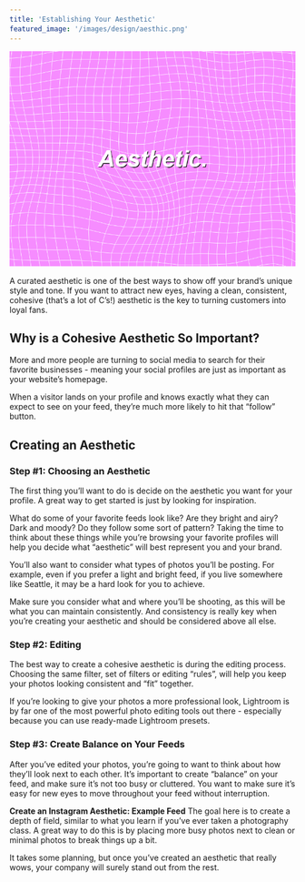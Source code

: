 ```yaml
---
title: 'Establishing Your Aesthetic'
featured_image: '/images/design/aesthic.png'
---
```


![](/images/design/aesthic.png)

A curated aesthetic is one of the best ways to show off your brand’s unique
style and tone. If you want to attract new eyes, having a clean, consistent,
cohesive (that’s a lot of C’s!) aesthetic is the key to turning customers into
loyal fans.

## Why is a Cohesive Aesthetic So Important?

More and more people are turning to social media to search for their favorite
businesses - meaning your social profiles are just as important as your
website’s homepage.

When a visitor lands on your profile and knows exactly what they can expect to
see on your feed, they’re much more likely to hit that “follow” button.

## Creating an Aesthetic 

### Step #1: Choosing an Aesthetic
The first thing you’ll want to do is decide
on the aesthetic you want for your profile. A great way to get started is just
by looking for inspiration.

What do some of your favorite feeds look like? Are they bright and airy? Dark
and moody? Do they follow some sort of pattern? Taking the time to think about
these things while you’re browsing your favorite profiles will help you decide
what “aesthetic” will best represent you and your brand.

You’ll also want to consider what types of photos you’ll be posting. For
example, even if you prefer a light and bright feed, if you live somewhere like
Seattle, it may be a hard look for you to achieve.

Make sure you consider what and where you’ll be shooting, as this will be what
you can maintain consistently. And consistency is really key when you’re
creating your aesthetic and should be considered above all else.
 

### Step #2: Editing
The best way to create a cohesive aesthetic is during the
editing process. Choosing the same filter, set of filters or editing “rules”,
will help you keep your photos looking consistent and “fit” together.

If you’re looking to give your photos a more professional look, Lightroom is by
far one of the most powerful photo editing tools out there - especially because
you can use ready-made Lightroom presets.

### Step #3: Create Balance on Your Feeds
After you’ve edited your photos, you’re going to want to think about how they’ll
look next to each other. It’s
important to create “balance” on your feed, and make sure it’s not too busy or
cluttered. You want to make sure it’s easy for new eyes to move throughout your
feed without interruption.

**Create an Instagram Aesthetic: Example Feed**
The goal here is to create a depth
of field, similar to what you learn if you’ve ever taken a photography class. A
great way to do this is by placing more busy photos next to clean or minimal
photos to break things up a bit.

It takes some planning, but once you’ve created an aesthetic that really wows,
your company will surely stand out from the rest.
